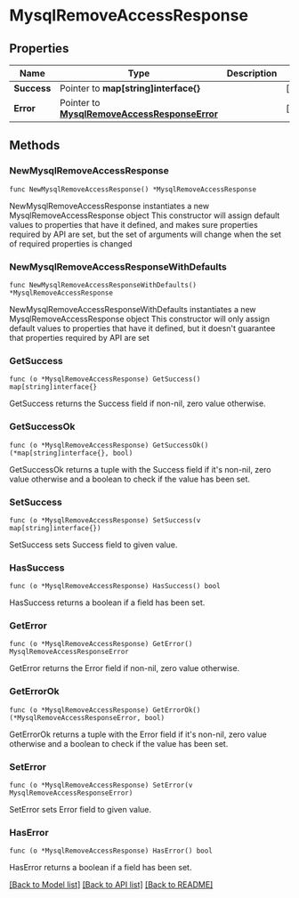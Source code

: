 # MysqlRemoveAccessResponse

## Properties

Name | Type | Description | Notes
------------ | ------------- | ------------- | -------------
**Success** | Pointer to **map[string]interface{}** |  | [optional] 
**Error** | Pointer to [**MysqlRemoveAccessResponseError**](MysqlRemoveAccessResponseError.md) |  | [optional] 

## Methods

### NewMysqlRemoveAccessResponse

`func NewMysqlRemoveAccessResponse() *MysqlRemoveAccessResponse`

NewMysqlRemoveAccessResponse instantiates a new MysqlRemoveAccessResponse object
This constructor will assign default values to properties that have it defined,
and makes sure properties required by API are set, but the set of arguments
will change when the set of required properties is changed

### NewMysqlRemoveAccessResponseWithDefaults

`func NewMysqlRemoveAccessResponseWithDefaults() *MysqlRemoveAccessResponse`

NewMysqlRemoveAccessResponseWithDefaults instantiates a new MysqlRemoveAccessResponse object
This constructor will only assign default values to properties that have it defined,
but it doesn't guarantee that properties required by API are set

### GetSuccess

`func (o *MysqlRemoveAccessResponse) GetSuccess() map[string]interface{}`

GetSuccess returns the Success field if non-nil, zero value otherwise.

### GetSuccessOk

`func (o *MysqlRemoveAccessResponse) GetSuccessOk() (*map[string]interface{}, bool)`

GetSuccessOk returns a tuple with the Success field if it's non-nil, zero value otherwise
and a boolean to check if the value has been set.

### SetSuccess

`func (o *MysqlRemoveAccessResponse) SetSuccess(v map[string]interface{})`

SetSuccess sets Success field to given value.

### HasSuccess

`func (o *MysqlRemoveAccessResponse) HasSuccess() bool`

HasSuccess returns a boolean if a field has been set.

### GetError

`func (o *MysqlRemoveAccessResponse) GetError() MysqlRemoveAccessResponseError`

GetError returns the Error field if non-nil, zero value otherwise.

### GetErrorOk

`func (o *MysqlRemoveAccessResponse) GetErrorOk() (*MysqlRemoveAccessResponseError, bool)`

GetErrorOk returns a tuple with the Error field if it's non-nil, zero value otherwise
and a boolean to check if the value has been set.

### SetError

`func (o *MysqlRemoveAccessResponse) SetError(v MysqlRemoveAccessResponseError)`

SetError sets Error field to given value.

### HasError

`func (o *MysqlRemoveAccessResponse) HasError() bool`

HasError returns a boolean if a field has been set.


[[Back to Model list]](../README.md#documentation-for-models) [[Back to API list]](../README.md#documentation-for-api-endpoints) [[Back to README]](../README.md)


